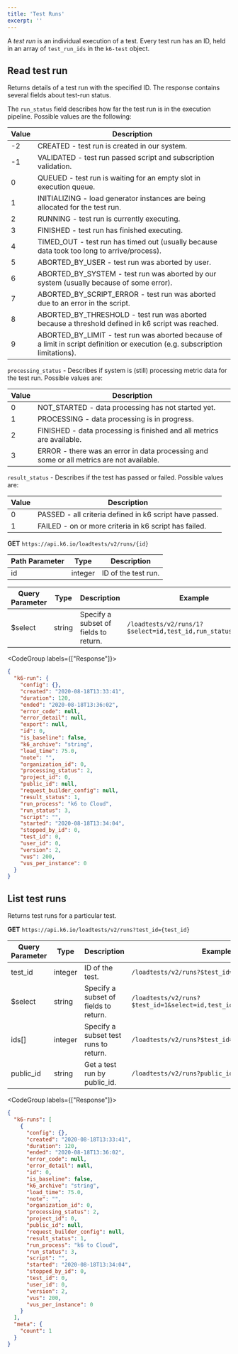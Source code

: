 ```yaml
---
title: 'Test Runs'
excerpt: ''
---
```


A _test run_ is an individual execution of a test.
Every test run has an ID, held in an array of `test_run_ids` in the `k6-test` object.

## Read test run

Returns details of a test run with the specified ID.
The response contains several fields about test-run status.

The `run_status` field describes how far the test run is in the execution pipeline.
Possible values are the following:

| Value | Description                                                                                                                   |
| ----- | ----------------------------------------------------------------------------------------------------------------------------- |
| -2    | CREATED - test run is created in our system.                                                                                  |
| -1    | VALIDATED - test run passed script and subscription validation.                                                               |
| 0     | QUEUED - test run is waiting for an empty slot in execution queue.                                                            |
| 1     | INITIALIZING - load generator instances are being allocated for the test run.                                                 |
| 2     | RUNNING - test run is currently executing.                                                                                    |
| 3     | FINISHED - test run has finished executing.                                                                                   |
| 4     | TIMED_OUT - test run has timed out (usually because data took too long to arrive/process).                                    |
| 5     | ABORTED_BY_USER - test run was aborted by user.                                                                               |
| 6     | ABORTED_BY_SYSTEM - test run was aborted by our system (usually because of some error).                                       |
| 7     | ABORTED_BY_SCRIPT_ERROR - test run was aborted due to an error in the script.                                                 |
| 8     | ABORTED_BY_THRESHOLD - test run was aborted because a threshold defined in k6 script was reached.                             |
| 9     | ABORTED_BY_LIMIT - test run was aborted because of a limit in script definition or execution (e.g. subscription limitations). |

`processing_status` - Describes if system is (still) processing metric data for the test run. Possible values are:

| Value | Description                                                                              |
| ----- | ---------------------------------------------------------------------------------------- |
| 0     | NOT_STARTED - data processing has not started yet.                                       |
| 1     | PROCESSING - data processing is in progress.                                             |
| 2     | FINISHED - data processing is finished and all metrics are available.                    |
| 3     | ERROR - there was an error in data processing and some or all metrics are not available. |

`result_status` - Describes if the test has passed or failed. Possible values are:

| Value | Description                                             |
| ----- | ------------------------------------------------------- |
| 0     | PASSED - all criteria defined in k6 script have passed. |
| 1     | FAILED - on or more criteria in k6 script has failed.   |

**GET** `https://api.k6.io/loadtests/v2/runs/{id}`

| Path Parameter | Type    | Description         |
| -------------- | ------- | ------------------- |
| id             | integer | ID of the test run. |

| Query Parameter | Type   | Description                           | Example                                                      |
| --------------- | ------ | ------------------------------------- | ------------------------------------------------------------ |
| \$select        | string | Specify a subset of fields to return. | `/loadtests/v2/runs/1?$select=id,test_id,run_status,created` |

<CodeGroup labels={["Response"]}>

```json
{
  "k6-run": {
    "config": {},
    "created": "2020-08-18T13:33:41",
    "duration": 120,
    "ended": "2020-08-18T13:36:02",
    "error_code": null,
    "error_detail": null,
    "export": null,
    "id": 0,
    "is_baseline": false,
    "k6_archive": "string",
    "load_time": 75.0,
    "note": "",
    "organization_id": 0,
    "processing_status": 2,
    "project_id": 0,
    "public_id": null,
    "request_builder_config": null,
    "result_status": 1,
    "run_process": "k6 to Cloud",
    "run_status": 3,
    "script": "",
    "started": "2020-08-18T13:34:04",
    "stopped_by_id": 0,
    "test_id": 0,
    "user_id": 0,
    "version": 2,
    "vus": 200,
    "vus_per_instance": 0
  }
}
```

</CodeGroup>

## List test runs

Returns test runs for a particular test.

**GET** `https://api.k6.io/loadtests/v2/runs?test_id={test_id}`

| Query Parameter | Type    | Description                           | Example                                                              |
| --------------- | ------- | ------------------------------------- | -------------------------------------------------------------------- |
| test_id         | integer | ID of the test.                       | `/loadtests/v2/runs?$test_id=1`                                      |
| \$select        | string  | Specify a subset of fields to return. | `/loadtests/v2/runs?$test_id=1&select=id,test_id,run_status,created` |
| ids[]           | integer | Specify a subset test runs to return. | `/loadtests/v2/runs?$test_id=1&ids[]=1&ids[]=3`                      |
| public_id       | string  | Get a test run by public_id.          | `/loadtests/v2/runs?public_id={public_id}`                           |

<CodeGroup labels={["Response"]}>

```json
{
  "k6-runs": [
    {
      "config": {},
      "created": "2020-08-18T13:33:41",
      "duration": 120,
      "ended": "2020-08-18T13:36:02",
      "error_code": null,
      "error_detail": null,
      "id": 0,
      "is_baseline": false,
      "k6_archive": "string",
      "load_time": 75.0,
      "note": "",
      "organization_id": 0,
      "processing_status": 2,
      "project_id": 0,
      "public_id": null,
      "request_builder_config": null,
      "result_status": 1,
      "run_process": "k6 to Cloud",
      "run_status": 3,
      "script": "",
      "started": "2020-08-18T13:34:04",
      "stopped_by_id": 0,
      "test_id": 0,
      "user_id": 0,
      "version": 2,
      "vus": 200,
      "vus_per_instance": 0
    }
  ],
  "meta": {
    "count": 1
  }
}
```

</CodeGroup>
